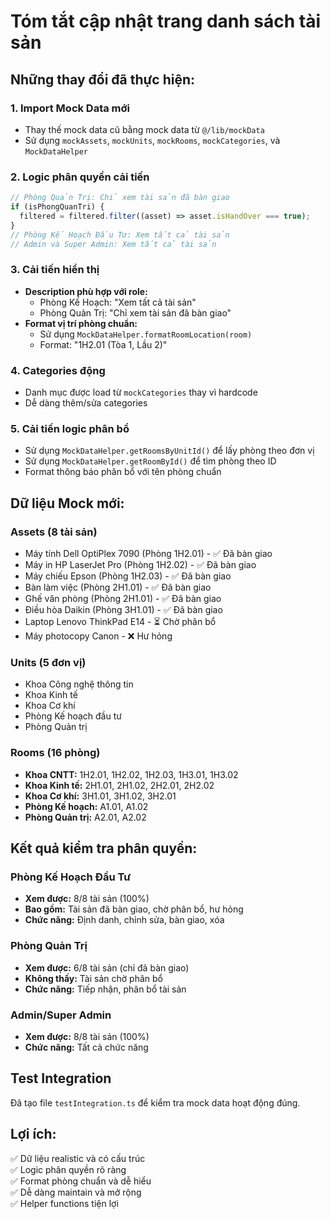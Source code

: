 # Tóm tắt cập nhật trang danh sách tài sản

## Những thay đổi đã thực hiện:

### 1. **Import Mock Data mới**
- Thay thế mock data cũ bằng mock data từ `@/lib/mockData`
- Sử dụng `mockAssets`, `mockUnits`, `mockRooms`, `mockCategories`, và `MockDataHelper`

### 2. **Logic phân quyền cải tiến**
```typescript
// Phòng Quản Trị: Chỉ xem tài sản đã bàn giao
if (isPhongQuanTri) {
  filtered = filtered.filter((asset) => asset.isHandOver === true);
}
// Phòng Kế Hoạch Đầu Tư: Xem tất cả tài sản
// Admin và Super Admin: Xem tất cả tài sản
```

### 3. **Cải tiến hiển thị**
- **Description phù hợp với role:**
  - Phòng Kế Hoạch: "Xem tất cả tài sản"
  - Phòng Quản Trị: "Chỉ xem tài sản đã bàn giao"
- **Format vị trí phòng chuẩn:**
  - Sử dụng `MockDataHelper.formatRoomLocation(room)`
  - Format: "1H2.01 (Tòa 1, Lầu 2)"

### 4. **Categories động**
- Danh mục được load từ `mockCategories` thay vì hardcode
- Dễ dàng thêm/sửa categories

### 5. **Cải tiến logic phân bổ**
- Sử dụng `MockDataHelper.getRoomsByUnitId()` để lấy phòng theo đơn vị
- Sử dụng `MockDataHelper.getRoomById()` để tìm phòng theo ID
- Format thông báo phân bổ với tên phòng chuẩn

## Dữ liệu Mock mới:

### Assets (8 tài sản)
- Máy tính Dell OptiPlex 7090 (Phòng 1H2.01) - ✅ Đã bàn giao
- Máy in HP LaserJet Pro (Phòng 1H2.02) - ✅ Đã bàn giao
- Máy chiếu Epson (Phòng 1H2.03) - ✅ Đã bàn giao
- Bàn làm việc (Phòng 2H1.01) - ✅ Đã bàn giao
- Ghế văn phòng (Phòng 2H1.01) - ✅ Đã bàn giao
- Điều hòa Daikin (Phòng 3H1.01) - ✅ Đã bàn giao
- Laptop Lenovo ThinkPad E14 - ⏳ Chờ phân bổ
- Máy photocopy Canon - ❌ Hư hỏng

### Units (5 đơn vị)
- Khoa Công nghệ thông tin
- Khoa Kinh tế
- Khoa Cơ khí
- Phòng Kế hoạch đầu tư
- Phòng Quản trị

### Rooms (16 phòng)
- **Khoa CNTT:** 1H2.01, 1H2.02, 1H2.03, 1H3.01, 1H3.02
- **Khoa Kinh tế:** 2H1.01, 2H1.02, 2H2.01, 2H2.02
- **Khoa Cơ khí:** 3H1.01, 3H1.02, 3H2.01
- **Phòng Kế hoạch:** A1.01, A1.02
- **Phòng Quản trị:** A2.01, A2.02

## Kết quả kiểm tra phân quyền:

### Phòng Kế Hoạch Đầu Tư
- **Xem được:** 8/8 tài sản (100%)
- **Bao gồm:** Tài sản đã bàn giao, chờ phân bổ, hư hỏng
- **Chức năng:** Định danh, chỉnh sửa, bàn giao, xóa

### Phòng Quản Trị  
- **Xem được:** 6/8 tài sản (chỉ đã bàn giao)
- **Không thấy:** Tài sản chờ phân bổ
- **Chức năng:** Tiếp nhận, phân bổ tài sản

### Admin/Super Admin
- **Xem được:** 8/8 tài sản (100%)
- **Chức năng:** Tất cả chức năng

## Test Integration
Đã tạo file `testIntegration.ts` để kiểm tra mock data hoạt động đúng.

## Lợi ích:
✅ Dữ liệu realistic và có cấu trúc  
✅ Logic phân quyền rõ ràng  
✅ Format phòng chuẩn và dễ hiểu  
✅ Dễ dàng maintain và mở rộng  
✅ Helper functions tiện lợi
